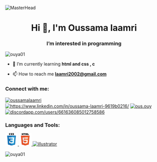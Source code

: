 ![MasterHead](https://camo.githubusercontent.com/ba9f3bd30647e352a3f5e1e45eb45c6ec7bad6155cd16aaedf4a426738da0ca5/68747470733a2f2f696e646f616e616c79746963612e636f6d2f7374617469632f696d616765732f62616e6e6572722e676966
)
<h1 align="center">Hi 👋, I'm Oussama laamri</h1>
<h3 align="center">I’m interested in programming</h3>

<p align="left"> <img src="https://komarev.com/ghpvc/?username=ouya01&label=Profile%20views&color=0e75b6&style=flat" alt="ouya01" /> </p>

- 🌱 I’m currently learning **html and css , c**

- 📫 How to reach me **laamri2002@gmail.com**

<h3 align="left">Connect with me:</h3>
<p align="left">
<a href="https://twitter.com/oussamalaamri" target="blank"><img align="center" src="https://raw.githubusercontent.com/rahuldkjain/github-profile-readme-generator/master/src/images/icons/Social/twitter.svg" alt="oussamalaamri" height="30" width="40" /></a>
<a href="https://linkedin.com/in/https://www.linkedin.com/in/oussama-laamri-9619b0216/" target="blank"><img align="center" src="https://raw.githubusercontent.com/rahuldkjain/github-profile-readme-generator/master/src/images/icons/Social/linked-in-alt.svg" alt="https://www.linkedin.com/in/oussama-laamri-9619b0216/" height="30" width="40" /></a>
<a href="https://instagram.com/ous.ouy" target="blank"><img align="center" src="https://raw.githubusercontent.com/rahuldkjain/github-profile-readme-generator/master/src/images/icons/Social/instagram.svg" alt="ous.ouy" height="30" width="40" /></a>
<a href="https://discord.gg/discordapp.com/users/661636085012758586" target="blank"><img align="center" src="https://raw.githubusercontent.com/rahuldkjain/github-profile-readme-generator/master/src/images/icons/Social/discord.svg" alt="discordapp.com/users/661636085012758586" height="30" width="40" /></a>
</p>

<h3 align="left">Languages and Tools:</h3>
<p align="left"> <a href="https://www.w3schools.com/css/" target="_blank" rel="noreferrer"> <img src="https://raw.githubusercontent.com/devicons/devicon/master/icons/css3/css3-original-wordmark.svg" alt="css3" width="40" height="40"/> </a> <a href="https://www.w3.org/html/" target="_blank" rel="noreferrer"> <img src="https://raw.githubusercontent.com/devicons/devicon/master/icons/html5/html5-original-wordmark.svg" alt="html5" width="40" height="40"/> </a> <a href="https://www.adobe.com/in/products/illustrator.html" target="_blank" rel="noreferrer"> <img src="https://www.vectorlogo.zone/logos/adobe_illustrator/adobe_illustrator-icon.svg" alt="illustrator" width="40" height="40"/> </a> </p>

<p><img align="center" src="https://github-readme-stats.vercel.app/api/top-langs?username=ouya01&show_icons=true&locale=en&layout=compact" alt="ouya01" /></p>
